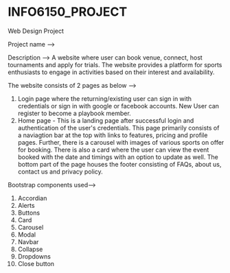 # INFO6150_PROJECT
Web Design Project 

Project name -->

Description --> A website where user can book venue, connect, host tournaments and apply for trials. The website provides a platform for sports enthusiasts to engage in activities based on their interest and availability.

The website consists of 2 pages as below -->
1. Login page where the returning/existing user can sign in with credentials or sign in with google or facebook accounts. New User can register to become a playbook member.
2. Home page - This is a landing page after successful login and authentication of the user's credentials. This page primarily consists of a naviagtion bar at the top with links to features, pricing and profile pages. Further, there is a carousel with images of various sports on offer for booking. There is also a card where the user can view the event booked with the date and timings with an option to update as well.
The bottom part of the page houses the footer consisting of FAQs, about us, contact us and privacy policy.


Bootstrap components used-->

1. Accordian
2. Alerts
3. Buttons
4. Card
5. Carousel
6. Modal
7. Navbar
8. Collapse
9. Dropdowns
10. Close button

